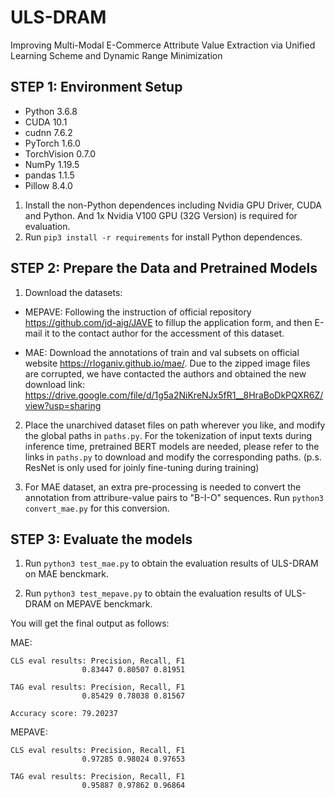 # ULS-DRAM
Improving Multi-Modal E-Commerce Attribute Value Extraction via Unified Learning Scheme and Dynamic Range Minimization

## STEP 1: Environment Setup

* Python 3.6.8
* CUDA 10.1
* cudnn 7.6.2
* PyTorch 1.6.0
* TorchVision 0.7.0
* NumPy 1.19.5
* pandas 1.1.5
* Pillow 8.4.0

1. Install the non-Python dependences including Nvidia GPU Driver, CUDA and Python. And 1x Nvidia V100 GPU (32G Version) is required for evaluation.
2. Run ``pip3 install -r requirements`` for install Python dependences.

## STEP 2: Prepare the Data and Pretrained Models
1. Download the datasets:
* MEPAVE: Following the instruction of official repository https://github.com/jd-aig/JAVE to fillup the application form, and then E-mail it to the contact author for the accessment of this dataset.

* MAE: Download the annotations of train and val subsets on official website https://rloganiv.github.io/mae/. Due to the zipped image files are corrupted, we have contacted the authors and obtained the new download link: https://drive.google.com/file/d/1g5a2NiKreNJx5fR1__8HraBoDkPQXR6Z/view?usp=sharing

2. Place the unarchived dataset files on path wherever you like, and modify the global paths in ``paths.py``. For the tokenization of input texts during inference time, pretrained BERT models are needed, please refer to the links in ``paths.py`` to download and modify the corresponding paths. (p.s. ResNet is only used for joinly fine-tuning during training)

3. For MAE dataset, an extra pre-processing is needed to convert the annotation from attribure-value pairs to "B-I-O" sequences. Run ``python3 convert_mae.py`` for this conversion.

## STEP 3: Evaluate the models
1. Run ``python3 test_mae.py`` to obtain the evaluation results of ULS-DRAM on MAE benckmark.

2. Run ``python3 test_mepave.py`` to obtain the evaluation results of ULS-DRAM on MEPAVE benckmark.

You will get the final output as follows: 

MAE:
```
CLS eval results: Precision, Recall, F1
                0.83447	0.80507	0.81951

TAG eval results: Precision, Recall, F1
                0.85429 0.78038 0.81567

Accuracy score: 79.20237
```

MEPAVE:
```
CLS eval results: Precision, Recall, F1
                0.97285 0.98024 0.97653

TAG eval results: Precision, Recall, F1
                0.95887 0.97862 0.96864
```
